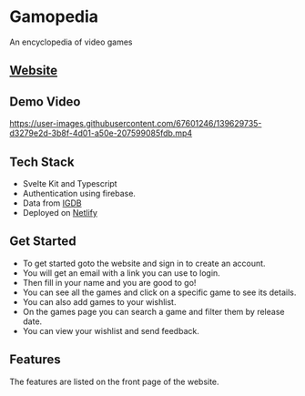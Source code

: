# Gamopedia

An encyclopedia of video games

## [Website](https://gamopedia.netlify.app)

## Demo Video

https://user-images.githubusercontent.com/67601246/139629735-d3279e2d-3b8f-4d01-a50e-207599085fdb.mp4

## Tech Stack

- Svelte Kit and Typescript
- Authentication using firebase.
- Data from [IGDB](https://igdb.com)
- Deployed on [Netlify](https://netlify.com)

## Get Started

- To get started goto the website and sign in to create an account.
- You will get an email with a link you can use to login.
- Then fill in your name and you are good to go!
- You can see all the games and click on a specific game to see its details.
- You can also add games to your wishlist.
- On the games page you can search a game and filter them by release date.
- You can view your wishlist and send feedback.

## Features

The features are listed on the front page of the website.
